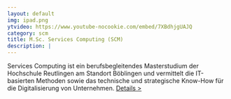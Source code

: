```yaml
---
layout: default
img: ipad.png
ytvideo: https://www.youtube-nocookie.com/embed/7XBdhjgUAJQ
category: scm
title: M.Sc. Services Computing (SCM)
description: |
---
```

Services Computing ist ein berufsbegleitendes Masterstudium der Hochschule Reutlingen am Standort Böblingen und vermittelt die IT-basierten Methoden sowie das technische und strategische Know-How für die Digitalisierung von Unternehmen. <a href="http://www.hhz.de/master/services-computing/">Details &gt;</a>
<!-- zuviel text
  Computer und informationsverarbeitende Prozesse sind primäre Produktionsmittel der Wertschöpfung. Themenbereiche wie Internet of Things (Iot), serviceorientierte Architekturen (SOA), Cloud Computing oder Business Process Modeling werden im Studiengang diskutiert. Darüber hinaus geht es um die Integration neuartiger Ansätze der Informatik in geschäftsrelevante Strategien.
-->

